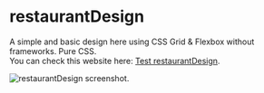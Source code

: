 # restaurantDesign  
A simple and basic design here using CSS Grid & Flexbox without frameworks. Pure CSS.  
You can check this website here: [Test restaurantDesign](http://www.soydiego.com.ar/restaurant).  

![restaurantDesign screenshot](https://i.imgur.com/8TUxhvT.jpg).  

